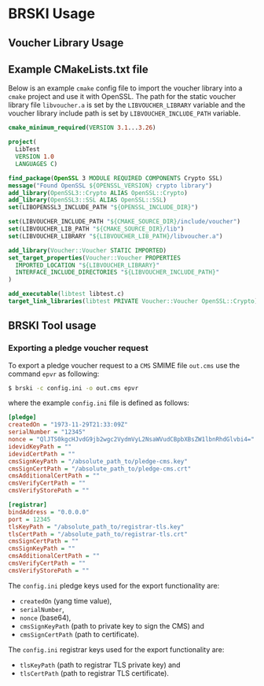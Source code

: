 # BRSKI Usage

## Voucher Library Usage
## Example CMakeLists.txt file
Below is an example `cmake` config file to import the voucher library into a `cmake` project and use it with OpenSSL. The path for the static voucher library file `libvoucher.a` is set by the
`LIBVOUCHER_LIBRARY` variable and the voucher library include path is set by `LIBVOUCHER_INCLUDE_PATH` variable.

```cmake
cmake_minimum_required(VERSION 3.1...3.26)

project(
  LibTest
  VERSION 1.0
  LANGUAGES C)

find_package(OpenSSL 3 MODULE REQUIRED COMPONENTS Crypto SSL)
message("Found OpenSSL ${OPENSSL_VERSION} crypto library")
add_library(OpenSSL3::Crypto ALIAS OpenSSL::Crypto)
add_library(OpenSSL3::SSL ALIAS OpenSSL::SSL)
set(LIBOPENSSL3_INCLUDE_PATH "${OPENSSL_INCLUDE_DIR}")

set(LIBVOUCHER_INCLUDE_PATH "${CMAKE_SOURCE_DIR}/include/voucher")
set(LIBVOUCHER_LIB_PATH "${CMAKE_SOURCE_DIR}/lib")
set(LIBVOUCHER_LIBRARY "${LIBVOUCHER_LIB_PATH}/libvoucher.a")

add_library(Voucher::Voucher STATIC IMPORTED)
set_target_properties(Voucher::Voucher PROPERTIES
  IMPORTED_LOCATION "${LIBVOUCHER_LIBRARY}"
  INTERFACE_INCLUDE_DIRECTORIES "${LIBVOUCHER_INCLUDE_PATH}"
)

add_executable(libtest libtest.c)
target_link_libraries(libtest PRIVATE Voucher::Voucher OpenSSL::Crypto)
```

## BRSKI Tool usage

### Exporting a pledge voucher request

To export a pledge voucher request to a `CMS` SMIME file `out.cms` use the command `epvr` as following:
```bash
$ brski -c config.ini -o out.cms epvr
```
where the example `config.ini` file is defined as follows:

```ini
[pledge]
createdOn = "1973-11-29T21:33:09Z"
serialNumber = "12345"
nonce = "QlJTS0kgcHJvdG9jb2wgc2VydmVyL2NsaWVudCBpbXBsZW1lbnRhdGlvbi4="
idevidKeyPath = ""
idevidCertPath = ""
cmsSignKeyPath = "/absolute_path_to/pledge-cms.key"
cmsSignCertPath = "/absolute_path_to/pledge-cms.crt"
cmsAdditionalCertPath = ""
cmsVerifyCertPath = ""
cmsVerifyStorePath = ""

[registrar]
bindAddress = "0.0.0.0"
port = 12345
tlsKeyPath = "/absolute_path_to/registrar-tls.key"
tlsCertPath = "/absolute_path_to/registrar-tls.crt"
cmsSignCertPath = ""
cmsSignKeyPath = ""
cmsAdditionalCertPath = ""
cmsVerifyCertPath = ""
cmsVerifyStorePath = ""
```

The `config.ini` pledge keys used for the export functionality are:

- `createdOn` (yang time value),
- `serialNumber`,
- `nonce` (base64),
- `cmsSignKeyPath` (path to private key to sign the CMS) and
- `cmsSignCertPath` (path to certificate).

The `config.ini` registrar keys used for the export functionality are:
- `tlsKeyPath` (path to registrar TLS private key) and
- `tlsCertPath` (path to registrar TLS certificate).
